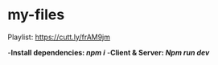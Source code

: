 # my-files
Playlist: https://cutt.ly/frAM9jm

-**Install dependencies: _npm i_**
-**Client & Server: _Npm run dev_**
